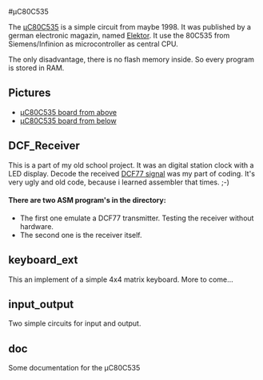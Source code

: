 #µC80C535

The [µC80C535](https://github.com/Drake81/MC80C535/blob/master/doc/MC80C535.pdf) is a simple circuit from maybe 1998.
It was published by a german electronic magazin, named [Elektor](http://www.elektor.de/).
It use the 80C535 from Siemens/Infinion as microcontroller as central CPU.

The only disadvantage, there is no flash memory inside. So every program is stored in RAM.

## Pictures
* [µC80C535 board from above](https://github.com/Drake81/MC80C535/blob/master/doc/Pictures/Compuboard-oben.jpg)
* [µC80C535 board from below](https://github.com/Drake81/MC80C535/blob/master/doc/Pictures/Compuboard-unten.jpg)

## DCF_Receiver
This is a part of my old school project. It was an digital station clock with a LED display.
Decode the received [DCF77 signal](http://en.wikipedia.org/wiki/DCF77) was my part of coding.
It's very ugly and old code, because i learned assembler that times. ;-)

#### There are two ASM program's in the directory:
* The first one emulate a DCF77 transmitter. Testing the receiver without hardware.
* The second one is the receiver itself.

## keyboard_ext
This an implement of a simple 4x4 matrix keyboard.
More to come...

## input_output
Two simple circuits for input and output.

## doc
Some documentation for the µC80C535